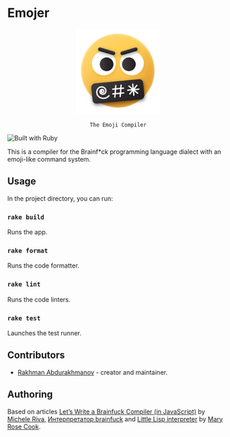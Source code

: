 # Emojer

<div align="center">
    <img src="./assets/icons/emoji.png" alt="Emojer logo" with="192" height="192" />

    The Emoji Compiler

</div>

![Built with Ruby](https://img.shields.io/badge/Ruby-CC342D.svg?style=for-the-badge&logo=Ruby&logoColor=white)

This is a compiler for the Brainf\*ck programming language dialect with an emoji-like command system.

## Usage

In the project directory, you can run:

### `rake build`

Runs the app.

### `rake format`

Runs the code formatter.

### `rake lint`

Runs the code linters.

### `rake test`

Launches the test runner.

## Contributors

- [Rakhman Abdurakhmanov](https://crystallographer.github.io) - creator and maintainer.

## Authoring

Based on articles [Let’s Write a Brainfuck Compiler (in JavaScript)](https://itnext.io/lets-write-a-brainfuck-compiler-aaa7cfd449b0) by
[Michele Riva](https://micheleriva.medium.com), [Интерпретатор brainfuck](https://pythonworld.ru/primery-programm/interpretator-brainfuck.html) and [Little Lisp interpreter](https://maryrosecook.com/blog/post/little-lisp-interpreter) by [Mary Rose Cook](https://maryrosecook.com).
